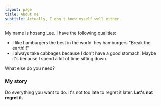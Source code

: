```yaml
---
layout: page
title: About me
subtitle: Actually, I don't know myself well either.
---
```


My name is hosang Lee. I have the following qualities:

- I like hamburgers the best in the world. hey hamburgers "Break the earth!!!"
- I always take cabbages because I don't have a good stomach. Maybe it's because I spend a lot of time sitting down.

What else do you need?

### My story

Do everything you want to do.
It's not too late to regret it later.
**Let's not regret it.**
